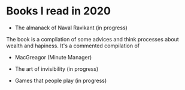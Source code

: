 # Books I read in 2020

- The almanack of Naval Ravikant (in progress)

The book is a compilation of some advices and think processes about wealth and hapiness. It's a commented compilation of 

- MacGreagor (Minute Manager)

- The art of invisibility (in progress)

- Games that people play (in progress)